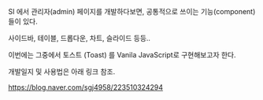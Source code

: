 SI 에서 관리자(admin) 페이지를 개발하다보면, 공통적으로 쓰이는 기능(component)들이 있다.

사이드바, 테이블, 드롭다운, 차트, 슬라이드 등등..

이번에는 그중에서 토스트 (Toast) 를 Vanila JavaScript로 구현해보고자 한다.

개발일지 및 사용법은 아래 링크 참조.

https://blog.naver.com/sgj4958/223510324294
